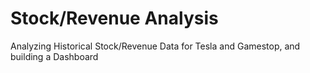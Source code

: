 # Stock/Revenue Analysis
Analyzing Historical Stock/Revenue Data for Tesla and Gamestop, and building a Dashboard
